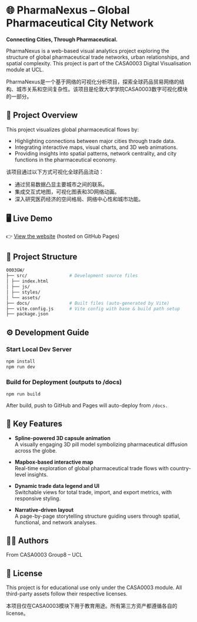 # 🌐 PharmaNexus – Global Pharmaceutical City Network

**Connecting Cities, Through Pharmaceutical.**

PharmaNexus is a web-based visual analytics project exploring the structure of global pharmaceutical trade networks, urban relationships, and spatial complexity. This project is part of the CASA0003 Digital Visualisation module at UCL.

PharmaNexus是一个基于网络的可视化分析项目，探索全球药品贸易网络的结构、城市关系和空间复杂性。该项目是伦敦大学学院CASA0003数字可视化模块的一部分。

## 📌 Project Overview

This project visualizes global pharmaceutical flows by:

- Highlighting connections between major cities through trade data.
- Integrating interactive maps, visual charts, and 3D web animations.
- Providing insights into spatial patterns, network centrality, and city functions in the pharmaceutical economy.

该项目通过以下方式可视化全球药品流动：

- 通过贸易数据凸显主要城市之间的联系。
- 集成交互式地图，可视化图表和3D网络动画。
- 深入研究医药经济的空间格局、网络中心性和城市功能。

## 🖥️ Live Demo

👉 [View the website](https://van-wu1.github.io/003_Coding_ProgressiveTense/) (hosted on GitHub Pages)

## 📁 Project Structure
```bash
0003GW/
├── src/                # Development source files
│ ├── index.html
│ ├── js/
│ ├── styles/
│ └── assets/
├── docs/               # Built files (auto-generated by Vite)
├── vite.config.js      # Vite config with base & build path setup
├── package.json
```

## ⚙️ Development Guide

### Start Local Dev Server

```bash
npm install
npm run dev
```
### Build for Deployment (outputs to /docs)
```bash
npm run build
```
After build, push to GitHub and Pages will auto-deploy from `/docs.`

## 🧩 Key Features

- **Spline-powered 3D capsule animation**  
  A visually engaging 3D pill model symbolizing pharmaceutical diffusion across the globe.

- **Mapbox-based interactive map**  
  Real-time exploration of global pharmaceutical trade flows with country-level insights.

- **Dynamic trade data legend and UI**  
  Switchable views for total trade, import, and export metrics, with responsive styling.

- **Narrative-driven layout**  
  A page-by-page storytelling structure guiding users through spatial, functional, and network analyses.

## 👩‍🎓 Authors

From CASA0003 Group8 – UCL

## 📜 License

This project is for educational use only under the CASA0003 module. All third-party assets follow their respective licenses.

本项目仅在CASA0003模块下用于教育用途。所有第三方资产都遵循各自的license。